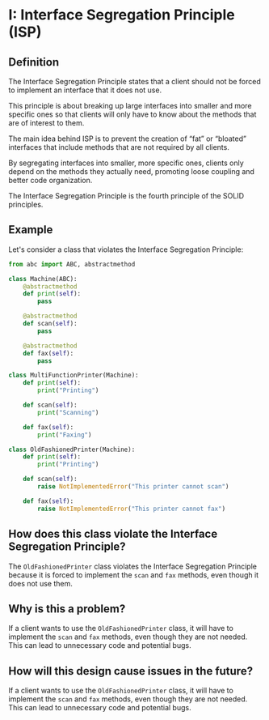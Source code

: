 # I: Interface Segregation Principle (ISP)

## Definition

The Interface Segregation Principle states that a client should not be forced to implement an interface that it does not use.

This principle is about breaking up large interfaces into smaller and more specific ones so that clients will only have to know about the methods that are of interest to them.

The main idea behind ISP is to prevent the creation of “fat” or “bloated” interfaces that include methods that are not required by all clients.

By segregating interfaces into smaller, more specific ones, clients only depend on the methods they actually need, promoting loose coupling and better code organization.

The Interface Segregation Principle is the fourth principle of the SOLID principles.

## Example

Let's consider a class that violates the Interface Segregation Principle:

```python
from abc import ABC, abstractmethod

class Machine(ABC):
    @abstractmethod
    def print(self):
        pass

    @abstractmethod
    def scan(self):
        pass

    @abstractmethod
    def fax(self):
        pass

class MultiFunctionPrinter(Machine):
    def print(self):
        print("Printing")

    def scan(self):
        print("Scanning")

    def fax(self):
        print("Faxing")

class OldFashionedPrinter(Machine):
    def print(self):
        print("Printing")

    def scan(self):
        raise NotImplementedError("This printer cannot scan")

    def fax(self):
        raise NotImplementedError("This printer cannot fax")
```

## How does this class violate the Interface Segregation Principle?

The `OldFashionedPrinter` class violates the Interface Segregation Principle because it is forced to implement the `scan` and `fax` methods, even though it does not use them.

## Why is this a problem?

If a client wants to use the `OldFashionedPrinter` class, it will have to implement the `scan` and `fax` methods, even though they are not needed. This can lead to unnecessary code and potential bugs.

## How will this design cause issues in the future?

If a client wants to use the `OldFashionedPrinter` class, it will have to implement the `scan` and `fax` methods, even though they are not needed. This can lead to unnecessary code and potential bugs.

